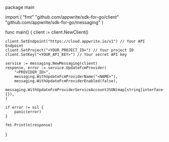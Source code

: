package main

import (
    "fmt"
    "github.com/appwrite/sdk-for-go/client"
    "github.com/appwrite/sdk-for-go/messaging"
)

func main() {
    client := client.NewClient()

    client.SetEndpoint("https://cloud.appwrite.io/v1") // Your API Endpoint
    client.SetProject("<YOUR_PROJECT_ID>") // Your project ID
    client.SetKey("<YOUR_API_KEY>") // Your secret API key

    service := messaging.NewMessaging(client)
    response, error := service.UpdateFcmProvider(
        "<PROVIDER_ID>",
        messaging.WithUpdateFcmProviderName("<NAME>"),
        messaging.WithUpdateFcmProviderEnabled(false),
        messaging.WithUpdateFcmProviderServiceAccountJSON(map[string]interface{}{}),
    )

    if error != nil {
        panic(error)
    }

    fmt.Println(response)
}
